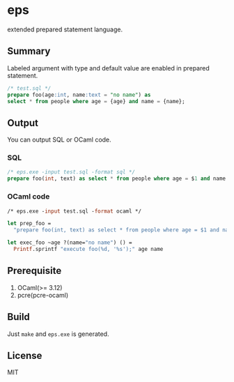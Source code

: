 # eps

extended prepared statement language.

## Summary

Labeled argument with type and default value are enabled in prepared statement.

```sql
/* test.sql */
prepare foo(age:int, name:text = "no name") as
select * from people where age = {age} and name = {name};
```

## Output

You can output SQL or OCaml code.

### SQL

```sql
/* eps.exe -input test.sql -format sql */
prepare foo(int, text) as select * from people where age = $1 and name = $2;
```

### OCaml code

```ocaml
/* eps.exe -input test.sql -format ocaml */

let prep_foo =
  "prepare foo(int, text) as select * from people where age = $1 and name = $2;"

let exec_foo ~age ?(name="no name") () =
  Printf.sprintf "execute foo(%d, '%s');" age name
```

## Prerequisite

1. OCaml(>= 3.12)
2. pcre(pcre-ocaml)

## Build

Just `make` and `eps.exe` is generated.

## License

MIT

